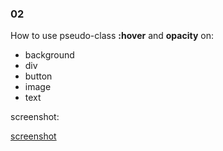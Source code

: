 ### 02  
  
How to use pseudo-class **:hover** and **opacity** on:  
 - background  
 - div   
 - button  
 - image  
 - text

screenshot:

[screenshot](https://github.com/k-five/Practical-HTML-CSS-Examples/tree/master/02_Mark-Twain/02_page_screenshot.png)

